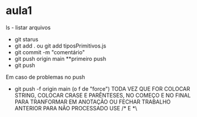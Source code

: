 # aula1
ls - listar arquivos

- git starus
- git add . ou git add tiposPrimitivos.js
- git commit -m "comentário"
- git push origin main **primeiro push
- git push


Em caso de problemas no push 
- git push -f origin main (o f de "force")
TODA VEZ QUE FOR COLOCAR STRING, COLOCAR CRASE E PARÊNTESES, NO COMEÇO E NO FINAL
PARA TRANFORMAR EM ANOTAÇÃO OU FECHAR TRABALHO ANTERIOR PARA NÃO PROCESSADO USE /* E *\
